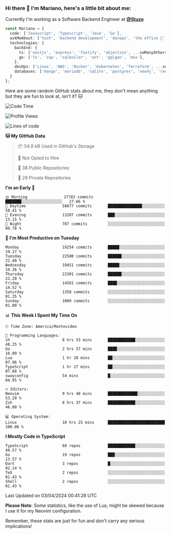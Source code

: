 ### Hi there 👋 I'm Mariano, here's a little bit about me:

Currently I'm working as a Software Backend Engineer at [**@Stuzo**](https://www.stuzo.com/)

```ts
const Mariano = {
  code: ['Javascript', 'Typescript', 'Java', 'Go'],
  askMeAbout: ['tech', 'backend development', 'devops', 'the office 💼'],
  technologies: {
    backEnd: {
      ts: ['nestjs', 'express', 'fastify', 'objection', ...soManyOthersFrameworks],
      go: ['fx', 'zap', 'sqlboiler', 'ent', 'gqlgen', 'mux'],
    },
    devOps: ['Linux', 'AWS', 'Docker', 'Kubernetes', 'Terraform', ...soManyOthersTools],
    databases: ['mongo', 'mariadb', 'sqlite', 'postgres', 'neo4j', 'redis', ...],
  }
};
```

Here are some random GitHub stats about me, they don't mean anything but they are fun to look at, isn't it? 🐱

<!--START_SECTION:waka-->
![Code Time](http://img.shields.io/badge/Code%20Time-1%2C815%20hrs%2051%20mins-blue)

![Profile Views](http://img.shields.io/badge/Profile%20Views-2-blue)

![Lines of code](https://img.shields.io/badge/From%20Hello%20World%20I%27ve%20Written-18.1%20million%20lines%20of%20code-blue)

**🐱 My GitHub Data** 

> 📦 54.8 kB Used in GitHub's Storage 
 > 
> 🚫 Not Opted to Hire
 > 
> 📜 38 Public Repositories 
 > 
> 🔑 29 Private Repositories 
 > 
**I'm an Early 🐤** 

```text
🌞 Morning                27783 commits       ███████░░░░░░░░░░░░░░░░░░   27.66 % 
🌆 Daytime                58677 commits       ███████████████░░░░░░░░░░   58.41 % 
🌃 Evening                13207 commits       ███░░░░░░░░░░░░░░░░░░░░░░   13.15 % 
🌙 Night                  787 commits         ░░░░░░░░░░░░░░░░░░░░░░░░░   00.78 % 
```
📅 **I'm Most Productive on Tuesday** 

```text
Monday                   19254 commits       █████░░░░░░░░░░░░░░░░░░░░   19.17 % 
Tuesday                  22500 commits       ██████░░░░░░░░░░░░░░░░░░░   22.40 % 
Wednesday                19451 commits       █████░░░░░░░░░░░░░░░░░░░░   19.36 % 
Thursday                 22301 commits       ██████░░░░░░░░░░░░░░░░░░░   22.20 % 
Friday                   14581 commits       ████░░░░░░░░░░░░░░░░░░░░░   14.52 % 
Saturday                 1358 commits        ░░░░░░░░░░░░░░░░░░░░░░░░░   01.35 % 
Sunday                   1009 commits        ░░░░░░░░░░░░░░░░░░░░░░░░░   01.00 % 
```


📊 **This Week I Spent My Time On** 

```text
🕑︎ Time Zone: America/Montevideo

💬 Programming Languages: 
sh                       8 hrs 53 mins       ████████████░░░░░░░░░░░░░   48.25 % 
Go                       2 hrs 57 mins       ████░░░░░░░░░░░░░░░░░░░░░   16.09 % 
Lua                      1 hr 28 mins        ██░░░░░░░░░░░░░░░░░░░░░░░   07.96 % 
TypeScript               1 hr 27 mins        ██░░░░░░░░░░░░░░░░░░░░░░░   07.88 % 
swayconfig               54 mins             █░░░░░░░░░░░░░░░░░░░░░░░░   04.95 % 

🔥 Editors: 
Neovim                   9 hrs 48 mins       █████████████░░░░░░░░░░░░   53.20 % 
Zsh                      8 hrs 37 mins       ████████████░░░░░░░░░░░░░   46.80 % 

💻 Operating System: 
Linux                    18 hrs 25 mins      █████████████████████████   100.00 % 
```

**I Mostly Code in TypeScript** 

```text
TypeScript               68 repos            ████████████░░░░░░░░░░░░░   48.57 % 
Go                       19 repos            ███░░░░░░░░░░░░░░░░░░░░░░   13.57 % 
Dart                     3 repos             █░░░░░░░░░░░░░░░░░░░░░░░░   02.14 % 
TeX                      2 repos             ░░░░░░░░░░░░░░░░░░░░░░░░░   01.43 % 
Shell                    2 repos             ░░░░░░░░░░░░░░░░░░░░░░░░░   01.43 % 
```




 Last Updated on 03/04/2024 00:41:28 UTC
<!--END_SECTION:waka-->

**Please Note**: Some statistics, like the use of Lua, might be skewed because I use it for my Neovim configuration.

Remember, these stats are just for fun and don't carry any serious implications!
